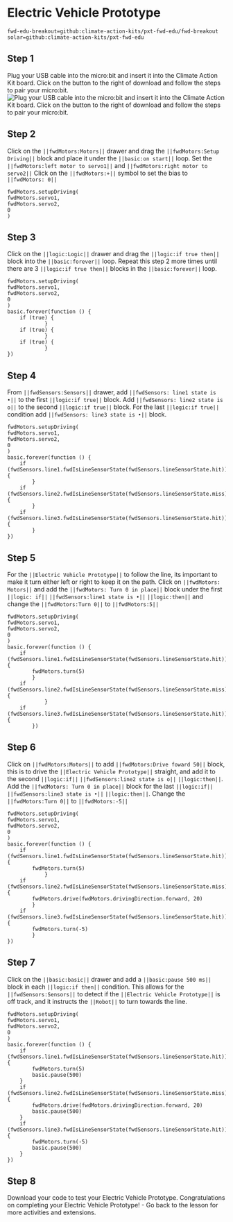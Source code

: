 # Electric Vehicle Prototype
```package
fwd-edu-breakout=github:climate-action-kits/pxt-fwd-edu/fwd-breakout
solar=github:climate-action-kits/pxt-fwd-edu
```
## Step 1 
Plug your USB cable into the micro:bit and insert it into the 
Climate Action Kit board. Click on the button to the right of 
download and follow the steps to pair your micro:bit.
![Plug your USB cable into the micro:bit and insert it into the 
Climate Action Kit board. Click on the button to the right of 
download and follow the steps to pair your micro:bit.](https://raw.githubusercontent.com/mbakhtar/iste-electric-vehicle-v1/master/Breakout%20Board%20(transparent).png)

## Step 2 
Click on the ``||fwdMotors:Motors||`` drawer and drag the
``||fwdMotors:Setup Driving||`` block and place it under the
``||basic:on start||`` loop. Set the ``||fwdMotors:left motor to servo1||``
 and ``||fwdMotors:right motor to servo2||``
Click on the ``||fwdMotors:+||`` symbol to set the bias to ``||fwdMotors: 0||``
```blocks
fwdMotors.setupDriving(
fwdMotors.servo1,
fwdMotors.servo2,
0
)
```
## Step 3 
Click on the ``||logic:Logic||`` drawer and drag the ``||logic:if true then||`` block into the ``||basic:forever||`` loop.
Repeat this step 2 more times until there are 3 ``||logic:if true then||`` blocks in the ``||basic:forever||`` loop.
```blocks
fwdMotors.setupDriving(
fwdMotors.servo1,
fwdMotors.servo2,
0
)
basic.forever(function () {
    if (true) {
            }
    if (true) {
            }
    if (true) {
            }
})
```
## Step 4 
From ``||fwdSensors:Sensors||`` drawer, add ``||fwdSensors: line1 state is •||`` to the first ``||logic:if true||`` block.
Add ``||fwdSensors: line2 state is o||`` to the second ``||logic:if true||`` block.
For the last ``||logic:if true||`` condition add ``||fwdSensors: line3 state is •||`` block.
```blocks
fwdMotors.setupDriving(
fwdMotors.servo1,
fwdMotors.servo2,
0
)
basic.forever(function () {
    if (fwdSensors.line1.fwdIsLineSensorState(fwdSensors.lineSensorState.hit)) {
        }
    if (fwdSensors.line2.fwdIsLineSensorState(fwdSensors.lineSensorState.miss)) {
        }
    if (fwdSensors.line3.fwdIsLineSensorState(fwdSensors.lineSensorState.hit)) {
        }
})
```
## Step 5 
For the ``||Electric Vehicle Prototype||`` to follow the line, its important
to make it turn either left or right to keep it on the path. Click on ``||fwdMotors: Motors||`` and
add the ``||fwdMotors: Turn 0 in place||`` block under the first ``||logic: if||`` 
``||fwdSensors:line1 state is •||`` ``||logic:then||`` and change the ``||fwdMotors:Turn 0||``
to ``||fwdMotors:5||``
```blocks
fwdMotors.setupDriving(
fwdMotors.servo1,
fwdMotors.servo2,
0
)
basic.forever(function () {
    if (fwdSensors.line1.fwdIsLineSensorState(fwdSensors.lineSensorState.hit)) {
        fwdMotors.turn(5)
        }
    if (fwdSensors.line2.fwdIsLineSensorState(fwdSensors.lineSensorState.miss)) {
            }
    if (fwdSensors.line3.fwdIsLineSensorState(fwdSensors.lineSensorState.hit)) {
        })
```
## Step 6 
Click on ``||fwdMotors:Motors||`` to add ``||fwdMotors:Drive foward 50||`` block,
this is to drive the ``||Electric Vehicle Prototype||`` straight, and add it to the second
``||logic:if||`` ``||fwdSensors:line2 state is o||`` ``||logic:then||``.
Add the ``||fwdMotors: Turn 0 in place||`` block for the last ``||logic:if||``
``||fwdSensors:line3 state is •||`` ``||logic:then||``. Change the ``||fwdMotors:Turn 0||``
to ``||fwdMotors:-5||``
```blocks
fwdMotors.setupDriving(
fwdMotors.servo1,
fwdMotors.servo2,
0
)
basic.forever(function () {
    if (fwdSensors.line1.fwdIsLineSensorState(fwdSensors.lineSensorState.hit)) {
        fwdMotors.turn(5)
            }
    if (fwdSensors.line2.fwdIsLineSensorState(fwdSensors.lineSensorState.miss)) {
        fwdMotors.drive(fwdMotors.drivingDirection.forward, 20)
        }
    if (fwdSensors.line3.fwdIsLineSensorState(fwdSensors.lineSensorState.hit)) {
        fwdMotors.turn(-5)
        }
})
```
## Step 7 
Click on the ``||basic:basic||`` drawer and add a ``||basic:pause 500 ms||`` block in 
each ``||logic:if then||`` condition. This allows for the ``||fwdSensors:Sensors||`` 
to detect if the ``||Electric Vehicle Prototype||`` is off track, and it instructs the ``||Robot||``
to turn towards the line.
```blocks
fwdMotors.setupDriving(
fwdMotors.servo1,
fwdMotors.servo2,
0
)
basic.forever(function () {
    if (fwdSensors.line1.fwdIsLineSensorState(fwdSensors.lineSensorState.hit)) {
        fwdMotors.turn(5)
        basic.pause(500)
    }
    if (fwdSensors.line2.fwdIsLineSensorState(fwdSensors.lineSensorState.miss)) {
        fwdMotors.drive(fwdMotors.drivingDirection.forward, 20)
        basic.pause(500)
    }
    if (fwdSensors.line3.fwdIsLineSensorState(fwdSensors.lineSensorState.hit)) {
        fwdMotors.turn(-5)
        basic.pause(500)
    }
})
```
## Step 8 
Download your code to test your Electric Vehicle Prototype.
Congratulations on completing your Electric Vehicle Prototype! - Go back to the lesson for more activities and extensions.
